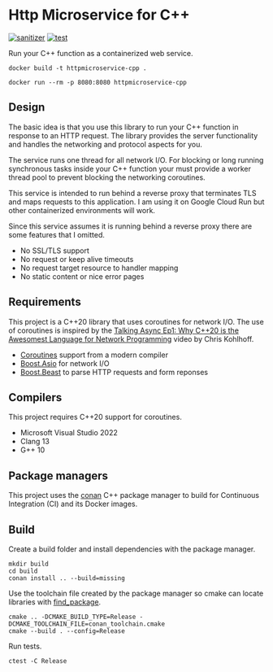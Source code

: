 # Http Microservice for C++

[![sanitizer](https://github.com/luketokheim/httpmicroservice-cpp/actions/workflows/sanitizer.yaml/badge.svg)](https://github.com/luketokheim/httpmicroservice-cpp/actions/workflows/sanitizer.yaml)
[![test](https://github.com/luketokheim/httpmicroservice-cpp/actions/workflows/test.yaml/badge.svg)](https://github.com/luketokheim/httpmicroservice-cpp/actions/workflows/test.yaml)

Run your C++ function as a containerized web service.

```console
docker build -t httpmicroservice-cpp .
```

```console
docker run --rm -p 8080:8080 httpmicroservice-cpp
```

## Design

The basic idea is that you use this library to run your C++ function in response
to an HTTP request. The library provides the server functionality and handles the
networking and protocol aspects for you.

The service runs one thread for all network I/O. For blocking or long running
synchronous tasks inside your C++ function your must provide a worker thread
pool to prevent blocking the networking coroutines.

This service is intended to run behind a reverse proxy that terminates TLS and
maps requests to this application. I am using it on Google Cloud Run but other
containerized environments will work.

Since this service assumes it is running behind a reverse proxy there are some
features that I omitted.

- No SSL/TLS support
- No request or keep alive timeouts
- No request target resource to handler mapping
- No static content or nice error pages

## Requirements

This project is a C++20 library that uses coroutines for network I/O. The use
of coroutines is inspired by the [Talking Async Ep1: Why C++20 is the Awesomest
Language for Network Programming](https://youtu.be/icgnqFM-aY4) video by Chris
Kohlhoff.

- [Coroutines](https://en.cppreference.com/w/cpp/language/coroutines) support from a modern compiler
- [Boost.Asio](https://think-async.com/Asio/) for network I/O
- [Boost.Beast](https://github.com/boostorg/beast) to parse HTTP requests and form reponses

## Compilers

This project requires C++20 support for coroutines.

- Microsoft Visual Studio 2022
- Clang 13
- G++ 10

## Package managers

This project uses the [conan](https://conan.io/) C++ package manager to build
for Continuous Integration (CI) and its Docker images.

## Build

Create a build folder and install dependencies with the package manager.

```console
mkdir build
cd build
conan install .. --build=missing
```

Use the toolchain file created by the package manager so cmake can locate
libraries with [find_package](https://cmake.org/cmake/help/latest/command/find_package.html).

```console
cmake .. -DCMAKE_BUILD_TYPE=Release -DCMAKE_TOOLCHAIN_FILE=conan_toolchain.cmake
cmake --build . --config=Release
```

Run tests.

```console
ctest -C Release
```

